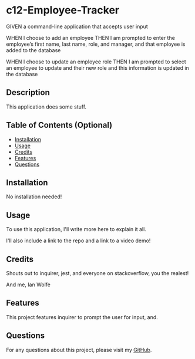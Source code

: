 # c12-Employee-Tracker

GIVEN a command-line application that accepts user input

WHEN I choose to add an employee
THEN I am prompted to enter the employee’s first name, last name, role, and manager, and that employee is added to the database

WHEN I choose to update an employee role
THEN I am prompted to select an employee to update and their new role and this information is updated in the database 

## Description
  
This application does some stuff.
  
## Table of Contents (Optional)
  
 - [Installation](#installation)
 - [Usage](#usage)
 - [Credits](#credits)
 - [Features](#features)
 - [Questions](#questions)
  
## Installation
  
No installation needed!
  
## Usage
  
To use this application, I'll write more here to explain it all.

I'll also include a link to the repo and a link to a video demo!
  
## Credits
  
Shouts out to inquirer, jest, and everyone on stackoverflow, you the realest!

And me, Ian Wolfe
  
## Features
  
This project features inquirer to prompt the user for input, and.

## Questions

For any questions about this project, please visit my [GitHub](https://github.com/enkw).

